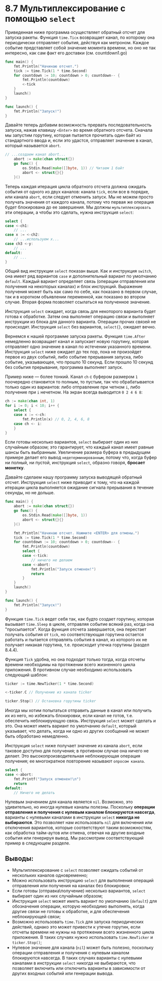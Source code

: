 # 8.7 Мультиплексирование с помощью `select`

Приведенная ниже программа осуществляет обратный отсчет для запуска ракеты. Функция `time.Ticк` возвращает канал, по
которому она периодически отправляет события, действуя как метроном. Каждое событие представляет собой значение момента
времени, но оно не так интересно, как сам факт его доставки (см. countdown1.go)

``` go
func main() {
	fmt.Println("Начинаю отсчет.")
	tick := time.Tick(1 * time.Second)
	for countdown := 10; countdown > 0; countdown-- {
		fmt.Println(countdown)
		<-tick
	}
	launch()
}

func launch() {
	fmt.Println("Запуск!")
}
```

Давайте теперь добавим возможность прервать последовательность запуска, нажав клавишу `<Enter>` во время обратного
отсчета. Сначала мы запустим горутину, которая пытается прочитать один байт из стандартного ввода и, если это
удастся, отправляет значение в канал, который называется `abort`.

``` go
// ...создаем канал abort...
	abort := make(chan struct{})
	go func() {
		os.Stdin.Read(make([]byte, 1)) // Читаем 1 байт
		abort <- struct{}{}
	}()
```

Теперь каждая итерация цикла обратного отсчета должна ожидать события от одного из двух каналов: канала `tick`, если все
в порядке, или канала `abort`, если следует отменить запуск. Мы не можем просто получать значения от каждого канала,
потому что первая же операция будет блокирована до ее завершения. Мы должны `мультиплексировать` эти операции, а чтобы
это сделать, нужна инструкция `select`:

``` go
select { 
case <-ch1:
	// ... 
case x := <-ch2:
	// ...используем x... 
case ch3 <-y:
	// ... 
default:
	// ...
}
```

Общий вид инструкции `select` показан выше. Как и инструкция `switch`, она имеет ряд вариантов `case` и дополнительный
вариант по умолчанию `default`. Каждый вариант определяет связь (операции отправления или получения на некоторых
каналах) и блок инструкций. Выражение получения может быть как само по себе, как показано в первом случае, так и в
коротком объявлении переменной, как показано во втором случае. Вторая форма позволяет ссылаться на полученное значение.

Инструкция `select` ожидает, когда связь для некоторого варианта будет готова к обработке. Затем она выполняет операцию
связи и выполняет инструкции из блока для данного варианта. Операции прочих связей не происходят. Инструкция `select`
без вариантов, `select{}`, ожидает вечно.

Вернемся к нашей программе запуска ракеты. Функция `time.After` немедленно возвращает канал и запускает новую
горутину, которая отправляет одно значение в канал по истечении указанного времени. Инструкция `select` ниже
ожидает до тех пор, пока не произойдет первое из двух событий, либо событие прерывания запуска, либо событие,
указывающее, что прошло 10 секунд. Если прошло 10 секунд без события прерывания, программа выполняет запуск.

Пример ниже — более тонкий. Канал `ch` с буфером размером `1` поочередно становится то полным, то пустым, так что
обрабатывается только один из вариантов: либо отправление при четном `i`, либо получение при `i` нечетном. На экран
всегда выводится `0 2 4 6 8`:

``` go
ch := make(chan int, 1)
for i := 0; i < 10; i++ {
	select {
	case x := <-ch:
		fmt.Println(x) // 0, 2, 4, 6, 8
	case ch <- i:
	}
}
```

Если готовы несколько вариантов, `select` выбирает один из них случайным образом; это гарантирует, что каждый канал
имеет равные шансы быть выбранным. Увеличение размера буфера в предыдущем примере делает его
вывод `недетерминированным`, потому что, когда буфер ни полный, ни пустой, инструкция `select`, образно говоря,
**бросает монетку**.

Давайте сделаем нашу программу запуска выводящей обратный отсчет. Инструкция `select` ниже приводит к тому, что на
каждой
итерации цикла выполняется ожидание сигнала прерывания в течение секунды, но не дольше.

``` go
func main() {
	abort := make(chan struct{})
	go func() {
		os.Stdin.Read(make([]byte, 1))
		abort <- struct{}{}
	}()

	fmt.Println("Начинаю отсчет. Нажмите <ENTER> для отмены.")
	tick := time.Tick(1 * time.Second)
	for countdown := 10; countdown > 0; countdown-- {
		fmt.Println(countdown)
		select {
		case <-tick:
			// ничего не делаем
		case <-abort:
			fmt.Println("Запуск отменен!")
			return
		}
	}
	launch()
}

func launch() {
	fmt.Println("Запуск!")
}
```

Функция `time.Tick` ведет себя так, как будто создает горутину, которая вызывает `time.Sleep` в цикле, отправляя
событие всякий раз, когда она "просыпается". Когда функция отсчета завершается, она перестает получать события
от `tick`, но соответствующая горутина остается работать и пытается отправлять события в канал, из которого их не
получает никакая горутина, т.е. происходит утечка горутины (раздел 8.4.4).

Функция `Tick` удобна, но она подходит только тогда, когда отсчеты времени необходимы на протяжении всего жизненного
цикла приложения. В противном случае необходимо использовать следующий шаблон:

``` go
ticker := time.NewTicker(1 * time.Second)

<-ticker.C // Получение из канала ticker

ticker.Stop() // Остановка горутины ticker
```

Иногда мы хотим попытаться отправить данные в канал или получить их из него, но избежать блокировки, если канал не
готов, т.е. обеспечить неблокирующую связь. Инструкция `select` может сделать и это. Она может иметь вариант по
умолчанию `default`, который указывает, что делать, когда ни одно из других сообщений не может быть обработано
немедленно.

Инструкция `select` ниже получает значение из канала `abort`, если таковое доступно для получения; в противном случае
она ничего не делает. Это высокопроизводительная неблокирующая операция получения; ее многократное повторение называют
`опросом канала`.

``` go
select {
case <-abort:
	fmt.Printf("Запуск отменен!\n")
	return
default:
	// Ничего не делать
```

Нулевым значением для канала является `nil`. Возможно, это удивительно, но иногда нулевые каналы полезны. Поскольку
**операции отправления и получения с нулевым каналом блокируются навсегда**, варианты с нулевыми каналами в инструкции
`select` **никогда не выбираются**. Это позволяет нам использовать `nil` для включения или отключения вариантов, которые
соответствуют таким возможностям, как обработка тайм-аутов или отмена, отвечая на другие входные события или генерируя
вывод. Мы рассмотрим соответствующий пример в следующем разделе.

## Выводы:

* Мультиплексирование с `select` позволяет ожидать событий от нескольких каналов одновременно;
* Можно использовать инструкцию `select` для выполнения операций отправления или получения на каналах без блокировки;
* Если готовы (отправка\получение) несколько вариантов, `select` выбирает один из них случайным образом;
* Инструкция `select` может иметь вариант по умолчанию (`default`) для обозначения операции, которую необходимо
  выполнять, когда другие связи не готовы к обработке, и для обеспечения неблокирующей связи;
* Возможно использовать `time.Tick` для запуска периодических действий, однако это может привести к утечке горутин, если
  отсчеты времени не нужны на протяжении всего жизненного цикла приложения. В таких случаях нужно
  использовать `time.NewTicker` и `ticker.Stop()`;
* Нулевое значение для канала (`nil`) может быть полезно, поскольку операции отправления и получения с нулевым каналом
  блокируются навсегда. В таких случаях варианты с нулевыми каналами в инструкции `select` никогда не выбираются, что
  позволяет включить или отключить варианты в зависимости от других входных событий или генерации вывода.